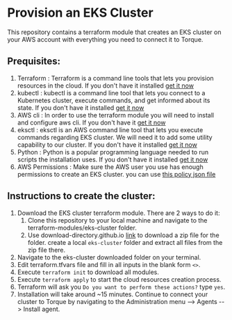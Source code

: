 # Provision an EKS Cluster
This repository contains a terraform module that creates an EKS cluster on your AWS account with everything you need to connect it to Torque.
## Prequisites:
1. Terraform : Terraform is a command line tools that lets you provision resources in the cloud. If you don't have it installed [get it now](https://www.terraform.io/downloads)
2. kubectl : kubectl is a command line tool that lets you connect to a Kubernetes cluster, execute commands, and get informed about its state. If you don't have it installed [get it now](https://kubernetes.io/docs/tasks/tools/#kubectl)
3. AWS cli : In order to use the terraform module you will need to install and configure aws cli. If you don't have it [get it now](https://docs.aws.amazon.com/cli/latest/userguide/getting-started-install.html)
4. eksctl : eksctl is an AWS command line tool that lets you execute commands regarding EKS cluster. We will need it to add some utility capability to our cluster. If you don't have it installed [get it now](https://docs.aws.amazon.com/eks/latest/userguide/eksctl.html)
5. Python : Python is a popular programming language needed to run scripts the installation uses. If you don't have it installed [get it now](https://www.python.org/downloads/)
6. AWS Permissions : Make sure the AWS user you use has enough permissions to create an EKS cluster.
you can use [this policy json file](https://github.com/QualiTorque/Torque-Blueprint-Marketplace/blob/main/config/eks-cluster-creator/policy.json)


## Instructions to create the cluster:
1. Download the EKS cluster terraform module. There are 2 ways to do it:
   1. Clone this repository to your local machine and navigate to the terraform-modules/eks-cluster folder.
   2. Use download-directory.github.io [link](https://download-directory.github.io/?url=https%3A%2F%2Fgithub.com%2FQualiTorque%2FTorque-Blueprint-Marketplace%2Ftree%2Fmain%2Fterraform-modules%2Feks-cluster) to download a zip file for the folder. create a local `eks-cluster` folder and extract all files from the zip file there.
2. Navigate to the eks-cluster downloaded folder on your terminal.
3. Edit terraform.tfvars file and fill in all inputs in the blank form `<>`.
4. Execute `terraform init` to download all modules.
5. Execute `terraform apply` to start the cloud resources creation process.
6. Terraform will ask you `Do you want to perform these actions?` type `yes`.
7. Installation will take around ~15 minutes. Continue to connect your cluster to Torque by navigating to the Administration menu --> Agents --> Install agent.


